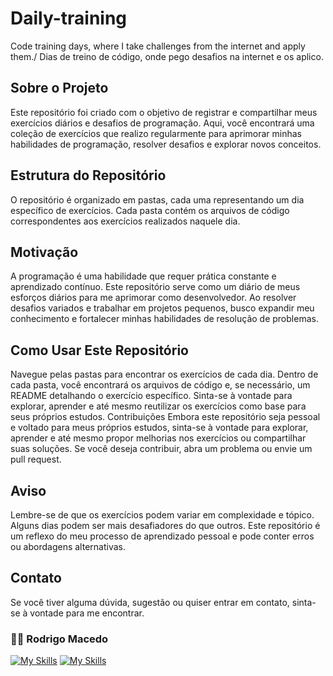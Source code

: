 # Daily-training
Code training days, where I take challenges from the internet and apply them./ Dias de treino de código, onde pego desafios na internet e os aplico.

## Sobre o Projeto
Este repositório foi criado com o objetivo de registrar e compartilhar meus exercícios diários e desafios de programação. Aqui, você encontrará uma coleção de exercícios que realizo regularmente para aprimorar minhas habilidades de programação, resolver desafios e explorar novos conceitos.

## Estrutura do Repositório
O repositório é organizado em pastas, cada uma representando um dia específico de exercícios. Cada pasta contém os arquivos de código correspondentes aos exercícios realizados naquele dia.

## Motivação
A programação é uma habilidade que requer prática constante e aprendizado contínuo. Este repositório serve como um diário de meus esforços diários para me aprimorar como desenvolvedor. Ao resolver desafios variados e trabalhar em projetos pequenos, busco expandir meu conhecimento e fortalecer minhas habilidades de resolução de problemas.

## Como Usar Este Repositório
Navegue pelas pastas para encontrar os exercícios de cada dia.
Dentro de cada pasta, você encontrará os arquivos de código e, se necessário, um README detalhando o exercício específico.
Sinta-se à vontade para explorar, aprender e até mesmo reutilizar os exercícios como base para seus próprios estudos.
Contribuições
Embora este repositório seja pessoal e voltado para meus próprios estudos, sinta-se à vontade para explorar, aprender e até mesmo propor melhorias nos exercícios ou compartilhar suas soluções. Se você deseja contribuir, abra um problema ou envie um pull request.

## Aviso
Lembre-se de que os exercícios podem variar em complexidade e tópico. Alguns dias podem ser mais desafiadores do que outros. Este repositório é um reflexo do meu processo de aprendizado pessoal e pode conter erros ou abordagens alternativas.

## Contato
Se você tiver alguma dúvida, sugestão ou quiser entrar em contato, sinta-se à vontade para me encontrar.

### :man_technologist: Rodrigo Macedo

[![My Skills](https://skillicons.dev/icons?i=linkedin)](https://www.linkedin.com/in/macedo-rodrigo)
[![My Skills](https://skillicons.dev/icons?i=github)](https://github.com/macedorodrigo)